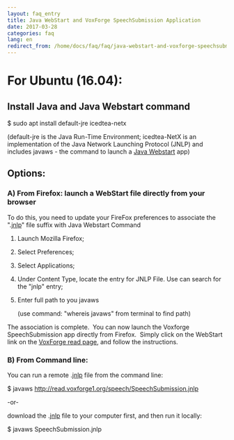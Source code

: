 ```yaml
---
layout: faq_entry
title: Java WebStart and VoxForge SpeechSubmission Application 
date: 2017-03-28
categories: faq
lang: en
redirect_from: /home/docs/faq/faq/java-webstart-and-voxforge-speechsubmission-application
---
```


**For Ubuntu (16.04):**
=======================

**Install Java and Java Webstart command**
------------------------------------------

$ sudo apt install default-jre icedtea-netx

(default-jre is the Java Run-Time Environment; icedtea-NetX is an implementation of the Java Network Launching Protocol (JNLP) and includes javaws - the command to launch a [Java Webstart] app)

Options:
--------

### A) From Firefox: launch a WebStart file directly from your browser

To do this, you need to update your FireFox preferences to associate the ".[jnlp][Java Webstart]" file suffix with Java Webstart Command

1.    Launch Mozilla Firefox;
2.    Select Preferences;
3.    Select Applications;
4.    Under Content Type, locate the entry for JNLP File.  Use can search for the "jnlp" entry;
5.    Enter full path to you javaws

      (use command: "whereis javaws" from terminal to find path)

The association is complete.  You can now launch the Voxforge SpeechSubmission app directly from Firefox.  Simply click on the WebStart link on the [VoxForge read page], and follow the instructions.

### B) From Command line:

You can run a remote .[jnlp][Java Webstart] file from the command line:

$ javaws http://read.voxforge1.org/speech/SpeechSubmission.jnlp

-or-

download the .[jnlp][Java Webstart] file to your computer first, and then run it locally:

$ javaws SpeechSubmission.jnlp

[Java Webstart]: https://en.wikipedia.org/wiki/Java_Web_Start
[VoxForge read page]: /home/read

